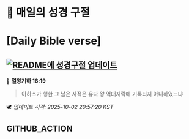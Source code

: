 # 🙏 매일의 성경 구절
# [Daily Bible verse]
## [![README에 성경구절 업데이트](https://github.com/DONGSUKA/first_test/actions/workflows/update-readme-bible.yml/badge.svg)](https://github.com/DONGSUKA/first_test/actions/workflows/update-readme-bible.yml)
<!-- START_BIBLE_VERSE -->
📖 **열왕기하 16:19**
> 아하스가 행한 그 남은 사적은 유다 왕 역대지략에 기록되지 아니하였느냐

🕊️ _업데이트 시각: 2025-10-02 20:57:20 KST_
  <!-- END_BIBLE_VERSE -->
## GITHUB_ACTION
